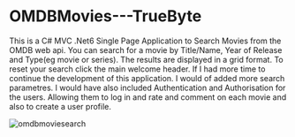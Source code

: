 # OMDBMovies---TrueByte

This is a C# MVC .Net6 Single Page Application to Search Movies from the OMDB web api. You can search for a movie by Title/Name, Year of Release and Type(eg movie or series). The results are displayed in a grid format. To reset your search click the main welcome header.
If I had more time to continue the development of this application. I would of added more search parametres. I would have also included Authentication and Authorisation for the users. Allowing them to log in and rate and comment on each movie and also to create a user profile.

![omdbmoviesearch](https://github.com/MrMikeS/OMDBMovies---TrueByte/assets/95590399/1458721f-7cb8-4cd0-a2f1-193417a5221c)
